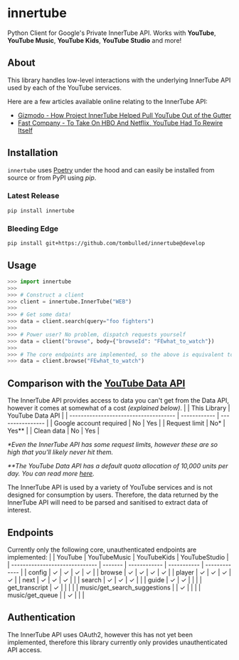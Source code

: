 # innertube
Python Client for Google's Private InnerTube API. Works with **YouTube**, **YouTube Music**, **YouTube Kids**, **YouTube Studio** and more!

## About
This library handles low-level interactions with the underlying InnerTube API used by each of the YouTube services.

Here are a few articles available online relating to the InnerTube API:
* [Gizmodo - How Project InnerTube Helped Pull YouTube Out of the Gutter](https://gizmodo.com/how-project-innertube-helped-pull-youtube-out-of-the-gu-1704946491)
* [Fast Company - To Take On HBO And Netflix, YouTube Had To Rewire Itself](https://www.fastcompany.com/3044995/to-take-on-hbo-and-netflix-youtube-had-to-rewire-itself)

## Installation
`innertube` uses [Poetry](https://github.com/python-poetry/poetry) under the hood and can easily be installed from source or from PyPI using *pip*.

### Latest Release
```console
pip install innertube
```

### Bleeding Edge
```console
pip install git+https://github.com/tombulled/innertube@develop
```

## Usage
```python
>>> import innertube
>>>
>>> # Construct a client
>>> client = innertube.InnerTube("WEB")
>>>
>>> # Get some data!
>>> data = client.search(query="foo fighters")
>>>
>>> # Power user? No problem, dispatch requests yourself
>>> data = client("browse", body={"browseId": "FEwhat_to_watch"})
>>>
>>> # The core endpoints are implemented, so the above is equivalent to:
>>> data = client.browse("FEwhat_to_watch")
```

## Comparison with the [YouTube Data API](https://developers.google.com/youtube/v3/)
The InnerTube API provides access to data you can't get from the Data API, however it comes at somewhat of a cost *(explained below)*.
|                                       | This Library | YouTube Data API |
| ------------------------------------- | ------------ | ---------------- |
| Google account required               | No           | Yes              |
| Request limit                         | No*          | Yes**            |
| Clean data                            | No           | Yes              |

_\*Even the InnerTube API has some request limits, however these are so high that you'll likely never hit them._

_\*\*The YouTube Data API has a default quota allocation of 10,000 units per day. You can read more [here](https://developers.google.com/youtube/v3/determine_quota_cost)._


The InnerTube API is used by a variety of YouTube services and is not designed for consumption by users. Therefore, the data returned by the InnerTube API will need to be parsed and sanitised to extract data of interest.

## Endpoints
Currently only the following core, unauthenticated endpoints are implemented:
|                                | YouTube | YouTubeMusic | YouTubeKids | YouTubeStudio |
| ------------------------------ | ------- | ------------ | ----------- | ------------- |
| config                         | &check; | &check;      | &check;     | &check;       |
| browse                         | &check; | &check;      | &check;     | &check;       |
| player                         | &check; | &check;      | &check;     | &check;       |
| next                           | &check; | &check;      | &check;     |               |
| search                         | &check; | &check;      | &check;     |               |
| guide                          | &check; | &check;      |             |               |
| get_transcript                 | &check; |              |             |               |
| music/get_search_suggestions   |         | &check;      |             |               |
| music/get_queue                |         | &check;      |             |               |

## Authentication
The InnerTube API uses OAuth2, however this has not yet been implemented, therefore this library currently only provides unauthenticated API access.